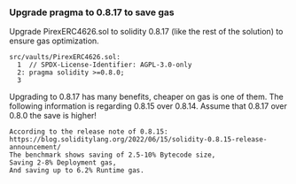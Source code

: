 ### Upgrade pragma to 0.8.17 to save gas

Upgrade PirexERC4626.sol to solidity 0.8.17 (like the rest of the solution) to ensure gas optimization.

```
src/vaults/PirexERC4626.sol:
  1  // SPDX-License-Identifier: AGPL-3.0-only
  2: pragma solidity >=0.8.0;
  3
```  

Upgrading to 0.8.17 has many benefits, cheaper on gas is one of them.
The following information is regarding 0.8.15 over 0.8.14. Assume that 0.8.17 over 0.8.0 the save is higher!
```
According to the release note of 0.8.15: https://blog.soliditylang.org/2022/06/15/solidity-0.8.15-release-announcement/
The benchmark shows saving of 2.5-10% Bytecode size,
Saving 2-8% Deployment gas,
And saving up to 6.2% Runtime gas.
```

